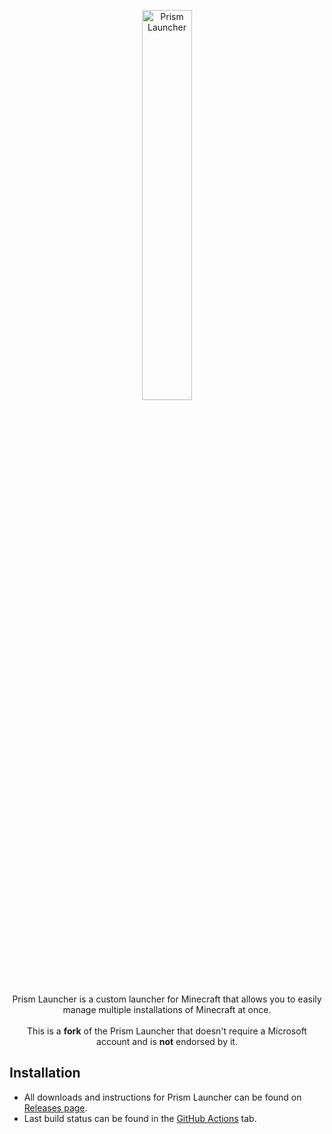 <p align="center">
<picture>
  <source media="(prefers-color-scheme: dark)" srcset="/program_info/org.prismlauncher.PrismLauncher.logo-darkmode.svg">
  <source media="(prefers-color-scheme: light)" srcset="/program_info/org.prismlauncher.PrismLauncher.logo.svg">
  <img alt="Prism Launcher" src="/program_info/org.prismlauncher.PrismLauncher.logo.svg" width="40%">
</picture>
</p>

<p align="center">
  Prism Launcher is a custom launcher for Minecraft that allows you to easily manage multiple installations of Minecraft at once.<br />
  <br />This is a <b>fork</b> of the Prism Launcher that doesn't require a Microsoft account and is <b>not</b> endorsed by it.
</p>

## Installation

- All downloads and instructions for Prism Launcher can be found on [Releases page](https://github.com/MaxweIlCatDEV/PrismLauncher-crack/releases).
- Last build status can be found in the [GitHub Actions](https://github.com/MaxweIlCatDEV/PrismLauncher-crack/actions) tab.
